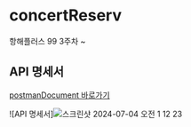 # concertReserv
항해플러스 99 3주차 ~

## API 명세서 
[postmanDocument 바로가기](https://documenter.getpostman.com/view/23303389/2sA3dxEXgn)

![API 명세서]![스크린샷 2024-07-04 오전 1 12 23](https://github.com/JiheeOh/concertReserv/assets/75823407/bd8982e7-bd57-42ba-8782-ea72249ced7d)
